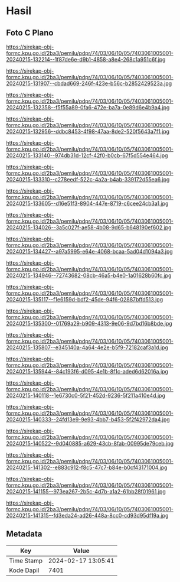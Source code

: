 # Hasil

## Foto C Plano

https://sirekap-obj-formc.kpu.go.id/2ba3/pemilu/pdpr/74/03/06/10/05/7403061005001-20240215-132214--1f87de6e-d9b1-4858-a8e4-268c1a951c6f.jpg

https://sirekap-obj-formc.kpu.go.id/2ba3/pemilu/pdpr/74/03/06/10/05/7403061005001-20240215-131907--cbdad669-246f-423e-b56c-b2852429523a.jpg

https://sirekap-obj-formc.kpu.go.id/2ba3/pemilu/pdpr/74/03/06/10/05/7403061005001-20240215-132358--f5f55a89-0fa6-472e-ba7a-0e89d6e4b9a4.jpg

https://sirekap-obj-formc.kpu.go.id/2ba3/pemilu/pdpr/74/03/06/10/05/7403061005001-20240215-132956--ddbc8453-4f98-47aa-8de2-520f5643a7f1.jpg

https://sirekap-obj-formc.kpu.go.id/2ba3/pemilu/pdpr/74/03/06/10/05/7403061005001-20240215-133140--974db31d-12cf-42f0-b0cb-67f5d554e464.jpg

https://sirekap-obj-formc.kpu.go.id/2ba3/pemilu/pdpr/74/03/06/10/05/7403061005001-20240215-133310--c278eedf-522c-4a2a-b4ab-339172d55ea6.jpg

https://sirekap-obj-formc.kpu.go.id/2ba3/pemilu/pdpr/74/03/06/10/05/7403061005001-20240215-133605--d16e51f3-8904-447e-8719-c6cee24cb3a1.jpg

https://sirekap-obj-formc.kpu.go.id/2ba3/pemilu/pdpr/74/03/06/10/05/7403061005001-20240215-134026--3a5c027f-ae58-4b08-9d65-b648190ef602.jpg

https://sirekap-obj-formc.kpu.go.id/2ba3/pemilu/pdpr/74/03/06/10/05/7403061005001-20240215-134427--a97a5995-e64e-4068-bcaa-5ad04d1094a3.jpg

https://sirekap-obj-formc.kpu.go.id/2ba3/pemilu/pdpr/74/03/06/10/05/7403061005001-20240215-134946--72743682-08cb-46a5-b4e0-1a01628b60fc.jpg

https://sirekap-obj-formc.kpu.go.id/2ba3/pemilu/pdpr/74/03/06/10/05/7403061005001-20240215-135117--f1e6159d-bdf2-45de-94f6-02887bffd513.jpg

https://sirekap-obj-formc.kpu.go.id/2ba3/pemilu/pdpr/74/03/06/10/05/7403061005001-20240215-135300--01769a29-b909-4313-9e06-9d7bd16b8bde.jpg

https://sirekap-obj-formc.kpu.go.id/2ba3/pemilu/pdpr/74/03/06/10/05/7403061005001-20240215-135807--e345140a-4a64-4e2e-b5f9-72182caf3a1d.jpg

https://sirekap-obj-formc.kpu.go.id/2ba3/pemilu/pdpr/74/03/06/10/05/7403061005001-20240215-135944--84c193f6-d095-4e1b-8f1c-aded6d62016a.jpg

https://sirekap-obj-formc.kpu.go.id/2ba3/pemilu/pdpr/74/03/06/10/05/7403061005001-20240215-140118--1e6730c0-5f21-452d-9236-5f211a410e4d.jpg

https://sirekap-obj-formc.kpu.go.id/2ba3/pemilu/pdpr/74/03/06/10/05/7403061005001-20240215-140333--24fd13e9-9e93-4bb7-b453-5f2f42972da4.jpg

https://sirekap-obj-formc.kpu.go.id/2ba3/pemilu/pdpr/74/03/06/10/05/7403061005001-20240215-140522--9d040885-a629-43cb-8fab-00995de79ceb.jpg

https://sirekap-obj-formc.kpu.go.id/2ba3/pemilu/pdpr/74/03/06/10/05/7403061005001-20240215-141302--e883c912-f8c5-47c7-b84e-b0cf43171004.jpg

https://sirekap-obj-formc.kpu.go.id/2ba3/pemilu/pdpr/74/03/06/10/05/7403061005001-20240215-141155--973ea267-2b5c-4d7b-a1a2-61bb28f01961.jpg

https://sirekap-obj-formc.kpu.go.id/2ba3/pemilu/pdpr/74/03/06/10/05/7403061005001-20240215-141315--fd3eda24-ad26-448a-8cc0-cd93d95df19a.jpg


## Metadata

| Key        | Value               |
| ---------- | ------------------- |
| Time Stamp | 2024-02-17 13:05:41 |
| Kode Dapil | 7401                |



